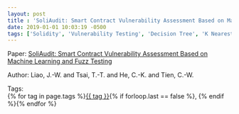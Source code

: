 ```yaml
---
layout: post
title : 'SoliAudit: Smart Contract Vulnerability Assessment Based on Machine Learning and Fuzz Testing'
date: 2019-01-01 10:03:19 -0500
tags: ['Solidity', 'Vulnerability Testing', 'Decision Tree', 'K Nearest Neighbor', 'Logistic Regression', 'Random Forest', 'Support Vector Machine', 'Opcode Sequences']
---
```

Paper: [SoliAudit: Smart Contract Vulnerability Assessment Based on Machine Learning and Fuzz Testing](https://ieeexplore.ieee.org/stamp/stamp.jsp?arnumber=8939256)

Author: Liao, J.-W. and Tsai, T.-T. and He, C.-K. and Tien, C.-W.




 Tags:  
        <span>{% for tag in page.tags %}<a href="/tags/#{{ tag | slugify }}">{{ tag }}</a>{% if forloop.last == false %}, {% endif %}{% endfor %}</span>
